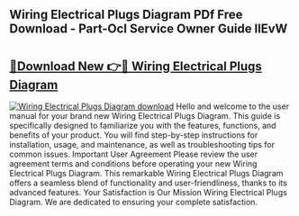 ## Wiring Electrical Plugs Diagram PDf Free Download - Part-OcI Service Owner Guide llEvW

# <h2><a href="http://dfmzgxh.blite.top/?on=Wiring+Electrical+Plugs+Diagram">🔗Download New 👉🔴 Wiring Electrical Plugs Diagram</a></h2>

[![Wiring Electrical Plugs Diagram download](https://i.imgur.com/lujVjoI.png)](http://dfmzgxh.blite.top/?on=Wiring+Electrical+Plugs+Diagram)
Hello and welcome to the user manual for your brand new Wiring Electrical Plugs Diagram. This guide is specifically designed to familiarize you with the features, functions, and benefits of your product. You will find step-by-step instructions for installation, usage, and maintenance, as well as troubleshooting tips for common issues. Important User Agreement Please review the user agreement terms and conditions before operating your new Wiring Electrical Plugs Diagram. This remarkable Wiring Electrical Plugs Diagram offers a seamless blend of functionality and user-friendliness, thanks to its advanced features. Your Satisfaction is Our Mission Wiring Electrical Plugs Diagram. We are dedicated to ensuring your complete satisfaction.
